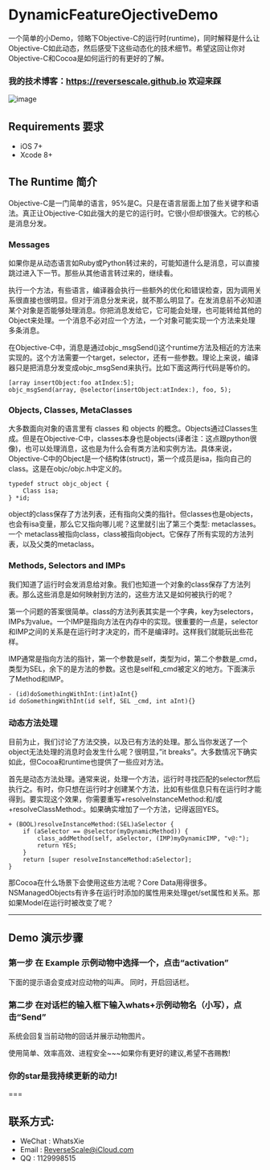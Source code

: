 # DynamicFeatureOjectiveDemo

一个简单的小Demo，领略下Objective-C的运行时(runtime)，同时解释是什么让Objective-C如此动态，然后感受下这些动态化的技术细节。希望这回让你对Objective-C和Cocoa是如何运行的有更好的了解。

### 我的技术博客：https://reversescale.github.io 欢迎来踩

![image](http://og1yl0w9z.bkt.clouddn.com/17-7-4/18044750.jpg)

## Requirements 要求
* iOS 7+
* Xcode 8+

## The Runtime 简介

Objective-C是一门简单的语言，95%是C。只是在语言层面上加了些关键字和语法。真正让Objective-C如此强大的是它的运行时。它很小但却很强大。它的核心是消息分发。

### Messages

如果你是从动态语言如Ruby或Python转过来的，可能知道什么是消息，可以直接跳过进入下一节。那些从其他语言转过来的，继续看。

执行一个方法，有些语言，编译器会执行一些额外的优化和错误检查，因为调用关系很直接也很明显。但对于消息分发来说，就不那么明显了。在发消息前不必知道某个对象是否能够处理消息。你把消息发给它，它可能会处理，也可能转给其他的Object来处理。一个消息不必对应一个方法，一个对象可能实现一个方法来处理多条消息。

在Objective-C中，消息是通过objc_msgSend()这个runtime方法及相近的方法来实现的。这个方法需要一个target，selector，还有一些参数。理论上来说，编译器只是把消息分发变成objc_msgSend来执行。比如下面这两行代码是等价的。

```
[array insertObject:foo atIndex:5];
objc_msgSend(array, @selector(insertObject:atIndex:), foo, 5);
```
### Objects, Classes, MetaClasses

大多数面向对象的语言里有 classes 和 objects 的概念。Objects通过Classes生成。但是在Objective-C中，classes本身也是objects(译者注：这点跟python很像)，也可以处理消息，这也是为什么会有类方法和实例方法。具体来说，Objective-C中的Object是一个结构体(struct)，第一个成员是isa，指向自己的class。这是在objc/objc.h中定义的。

```
typedef struct objc_object {
    Class isa;
} *id;
```

object的class保存了方法列表，还有指向父类的指针。但classes也是objects，也会有isa变量，那么它又指向哪儿呢？这里就引出了第三个类型: metaclasses。一个 metaclass被指向class，class被指向object。它保存了所有实现的方法列表，以及父类的metaclass。

### Methods, Selectors and IMPs

我们知道了运行时会发消息给对象。我们也知道一个对象的class保存了方法列表。那么这些消息是如何映射到方法的，这些方法又是如何被执行的呢？

第一个问题的答案很简单。class的方法列表其实是一个字典，key为selectors，IMPs为value。一个IMP是指向方法在内存中的实现。很重要的一点是，selector和IMP之间的关系是在运行时才决定的，而不是编译时。这样我们就能玩出些花样。

IMP通常是指向方法的指针，第一个参数是self，类型为id，第二个参数是_cmd，类型为SEL，余下的是方法的参数。这也是self和_cmd被定义的地方。下面演示了Method和IMP。

```
- (id)doSomethingWithInt:(int)aInt{}
id doSomethingWithInt(id self, SEL _cmd, int aInt){}
```

### 动态方法处理

目前为止，我们讨论了方法交换，以及已有方法的处理。那么当你发送了一个object无法处理的消息时会发生什么呢？很明显，”it breaks”。大多数情况下确实如此，但Cocoa和runtime也提供了一些应对方法。

首先是动态方法处理。通常来说，处理一个方法，运行时寻找匹配的selector然后执行之。有时，你只想在运行时才创建某个方法，比如有些信息只有在运行时才能得到。要实现这个效果，你需要重写+resolveInstanceMethod:和/或 +resolveClassMethod:。如果确实增加了一个方法，记得返回YES。

```
+ (BOOL)resolveInstanceMethod:(SEL)aSelector {
    if (aSelector == @selector(myDynamicMethod)) {
        class_addMethod(self, aSelector, (IMP)myDynamicIMP, "v@:");
        return YES;
    }
    return [super resolveInstanceMethod:aSelector];
}
```
那Cocoa在什么场景下会使用这些方法呢？Core Data用得很多。NSManagedObjects有许多在运行时添加的属性用来处理get/set属性和关系。那如果Model在运行时被改变了呢？

----

## Demo 演示步骤
### 第一步 在 Example 示例动物中选择一个，点击“activation”
下面的提示语会变成对应动物的叫声。
同时，开启回话栏。

### 第二步 在对话栏的输入框下输入whats+示例动物名（小写），点击“Send”
系统会回复当前动物的回话并展示动物图片。

使用简单、效率高效、进程安全~~~如果你有更好的建议,希望不吝赐教!
### 你的star是我持续更新的动力!
===

## 联系方式:
* WeChat : WhatsXie
* Email : ReverseScale@iCloud.com
* QQ : 1129998515
